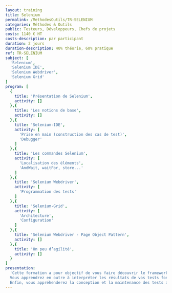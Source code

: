```yaml
---
layout: training
title: Selenium
permalink: /MethodesOutils/TR-SELENIUM
categories: Méthodes & Outils
public: Testeurs, Développeurs, Chefs de projets
costs: 1140 € HT
costs-description: par participant
duration: 2 jours
duration-description: 40% théorie, 60% pratique
ref: TR-SELENIUM
subject: [
  'Selenium',
  'Selenium IDE',
  'Selenium Webdriver',
  'Selenium Grid'
]
program: [
  {
    title: 'Présentation de Selenium',
    activity: []
  },{
    title: 'Les notions de base',
    activity: []
  },{
    title: 'Selenium-IDE',
    activity: [
      'Prise en main (construction des cas de test)',
      'Debugger'
    ]
  },{
    title: 'Les commandes Selenium',
    activity: [
      'Localisation des éléments',
      'AndWait, waitFor, store...'
    ]
  },{
    title: 'Selenium Webdriver',
    activity: [
      'Programmation des tests'
    ]
  },{
    title: 'Selenium-Grid',
    activity: [
      'Architecture',
      'Configuration'
    ]
  },{
    title: 'Selenium Webdriver - Page Object Pattern',
    activity: []
  },{
    title: 'Un peu d’agilité',
    activity: []
  }
]
presentation:
  'Cette formation a pour objectif de vous faire découvrir le framework de tests fonctionnels automatisés Selenium. L’objectif de cette formation est d’apprendre à automatiser vos tests d’applications Web avec Selenium.
  Vous apprendrez en outre à interpréter les résultats de vos tests fonctionnels automatisés.
  Enfin, vous appréhenderez la conception et la maintenance des tests automatisés basés sur Selenium.'
---
```

